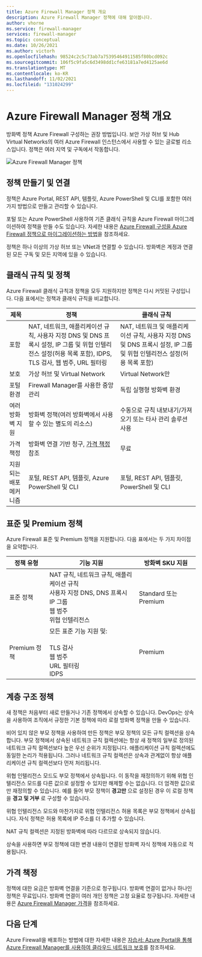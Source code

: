 ```yaml
---
title: Azure Firewall Manager 정책 개요
description: Azure Firewall Manager 정책에 대해 알아봅니다.
author: vhorne
ms.service: firewall-manager
services: firewall-manager
ms.topic: conceptual
ms.date: 10/26/2021
ms.author: victorh
ms.openlocfilehash: 98524c2c5c73ab7a75395464911585f80bcd092c
ms.sourcegitcommit: 106f5c9fa5c6d3498dd1cfe63181a7ed4125ae6d
ms.translationtype: MT
ms.contentlocale: ko-KR
ms.lasthandoff: 11/02/2021
ms.locfileid: "131024299"
---
```

# <a name="azure-firewall-manager-policy-overview"></a>Azure Firewall Manager 정책 개요

방화벽 정책 Azure Firewall 구성하는 권장 방법입니다. 보안 가상 허브 및 Hub Virtual Networks의 여러 Azure Firewall 인스턴스에서 사용할 수 있는 글로벌 리소스입니다. 정책은 여러 지역 및 구독에서 작동합니다.

![Azure Firewall Manager 정책](media/policy-overview/policy-overview.png)

## <a name="policy-creation-and-association"></a>정책 만들기 및 연결

정책은 Azure Portal, REST API, 템플릿, Azure PowerShell 및 CLI를 포함한 여러 가지 방법으로 만들고 관리할 수 있습니다.

포털 또는 Azure PowerShell 사용하여 기존 클래식 규칙을 Azure Firewall 마이그레이션하여 정책을 만들 수도 있습니다. 자세한 내용은 [Azure Firewall 구성을 Azure Firewall 정책으로 마이그레이션하는 방법](migrate-to-policy.md)을 참조하세요. 

정책은 하나 이상의 가상 허브 또는 VNet과 연결할 수 있습니다. 방화벽은 계정과 연결된 모든 구독 및 모든 지역에 있을 수 있습니다.

## <a name="classic-rules-and-policies"></a>클래식 규칙 및 정책

Azure Firewall 클래식 규칙과 정책을 모두 지원하지만 정책은 다시 커밋된 구성입니다. 다음 표에서는 정책과 클래식 규칙을 비교합니다.


| 제목 | 정책  | 클래식 규칙 |
| ------- | ------- | ----- |
|포함     |NAT, 네트워크, 애플리케이션 규칙, 사용자 지정 DNS 및 DNS 프록시 설정, IP 그룹 및 위협 인텔리전스 설정(허용 목록 포함), IDPS, TLS 검사, 웹 범주, URL 필터링|NAT, 네트워크 및 애플리케이션 규칙, 사용자 지정 DNS 및 DNS 프록시 설정, IP 그룹 및 위협 인텔리전스 설정(허용 목록 포함)|
|보호     |가상 허브 및 Virtual Network|Virtual Network만|
|포털 환경     |Firewall Manager를 사용한 중앙 관리|독립 실행형 방화벽 환경|
|여러 방화벽 지원     |방화벽 정책(여러 방화벽에서 사용할 수 있는 별도의 리소스)|수동으로 규칙 내보내기/가져오기 또는 타사 관리 솔루션 사용 |
|가격 책정     |방화벽 연결 기반 청구, [가격 책정](#pricing) 참조|무료|
|지원되는 배포 메커니즘     |포털, REST API, 템플릿, Azure PowerShell 및 CLI|포털, REST API, 템플릿, PowerShell 및 CLI |

## <a name="standard-and-premium-policies"></a>표준 및 Premium 정책

Azure Firewall 표준 및 Premium 정책을 지원합니다. 다음 표에서는 두 가지 차이점을 요약합니다.


|정책 유형|기능 지원  | 방화벽 SKU 지원|
|---------|---------|----|
|표준 정책    |NAT 규칙, 네트워크 규칙, 애플리케이션 규칙<br>사용자 지정 DNS, DNS 프록시<br>IP 그룹<br>웹 범주<br>위협 인텔리전스|Standard 또는 Premium|
|Premium 정책    |모든 표준 기능 지원 및:<br><br>TLS 검사<br>웹 범주<br>URL 필터링<br>IDPS|Premium


## <a name="hierarchical-policies"></a>계층 구조 정책

새 정책은 처음부터 새로 만들거나 기존 정책에서 상속할 수 있습니다. DevOps는 상속을 사용하여 조직에서 규정한 기본 정책에 따라 로컬 방화벽 정책을 만들 수 있습니다.

비어 있지 않은 부모 정책을 사용하여 만든 정책은 부모 정책의 모든 규칙 컬렉션을 상속합니다. 부모 정책에서 상속된 네트워크 규칙 컬렉션에는 항상 새 정책의 일부로 정의된 네트워크 규칙 컬렉션보다 높은 우선 순위가 지정됩니다. 애플리케이션 규칙 컬렉션에도 동일한 논리가 적용됩니다. 그러나 네트워크 규칙 컬렉션은 상속과 관계없이 항상 애플리케이션 규칙 컬렉션보다 먼저 처리됩니다.

위협 인텔리전스 모드도 부모 정책에서 상속됩니다. 이 동작을 재정의하기 위해 위협 인텔리전스 모드를 다른 값으로 설정할 수 있지만 해제할 수는 없습니다. 더 엄격한 값으로만 재정의할 수 있습니다. 예를 들어 부모 정책이 **경고만** 으로 설정된 경우 이 로컬 정책을 **경고 및 거부** 로 구성할 수 있습니다.

위협 인텔리전스 모드와 마찬가지로 위협 인텔리전스 허용 목록은 부모 정책에서 상속됩니다. 자식 정책은 허용 목록에 IP 주소를 더 추가할 수 있습니다.

NAT 규칙 컬렉션은 지정된 방화벽에 따라 다르므로 상속되지 않습니다.

상속을 사용하면 부모 정책에 대한 변경 내용이 연결된 방화벽 자식 정책에 자동으로 적용됩니다.



## <a name="pricing"></a>가격 책정

정책에 대한 요금은 방화벽 연결을 기준으로 청구됩니다. 방화벽 연결이 없거나 하나인 정책은 무료입니다. 방화벽 연결이 여러 개인 정책은 고정 요율로 청구됩니다. 자세한 내용은 [Azure Firewall Manager 가격](https://azure.microsoft.com/pricing/details/firewall-manager/)을 참조하세요.

## <a name="next-steps"></a>다음 단계

Azure Firewall을 배포하는 방법에 대한 자세한 내용은 [자습서: Azure Portal을 통해 Azure Firewall Manager를 사용하여 클라우드 네트워크 보호](secure-cloud-network.md)를 참조하세요.
